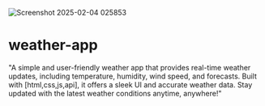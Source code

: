 ![Screenshot 2025-02-04 025853](https://github.com/user-attachments/assets/0e5f2e2b-aab0-4234-b3b7-718cb94807da)
# weather-app

"A simple and user-friendly weather app that provides real-time weather updates, including temperature, humidity, wind speed, and forecasts. Built with [html,css,js,api], it offers a sleek UI and accurate weather data. Stay updated with the latest weather conditions anytime, anywhere!"

